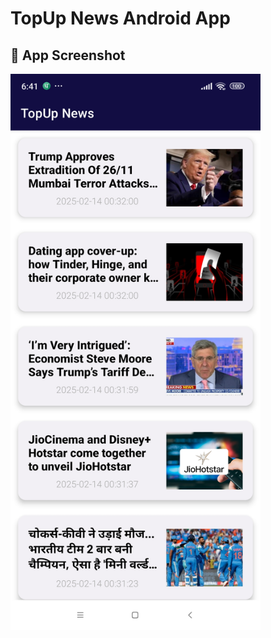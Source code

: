 # TopUp News Android App  

## 📱 App Screenshot  
<img src="app_ss.jpg" alt="Home Screen" width="400">



